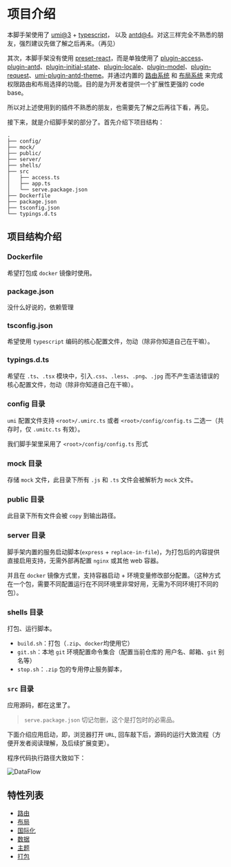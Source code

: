 # 项目介绍

本脚手架使用了 [umi@3](https://umijs.org) + [typescript](http://www.typescriptlang.org)， 以及 [antd@4](https://ant.design)。对这三样完全不熟悉的朋友，强烈建议先做了解之后再来。（再见）

其次，本脚手架没有使用 [preset-react](https://umijs.org/plugins/preset-react)，而是单独使用了 [plugin-access](https://umijs.org/plugins/plugin-access)、[plugin-antd](https://umijs.org/plugins/plugin-antd)、[plugin-initial-state](https://umijs.org/plugins/plugin-initial-state)、[plugin-locale](https://umijs.org/plugins/plugin-locale)、[plugin-model](https://umijs.org/plugins/plugin-model)、[plugin-request](https://umijs.org/plugins/plugin-request)、[umi-plugin-antd-theme](https://github.com/chenshuai2144/umi-plugin-antd-theme)。并通过内置的 [路由系统](/guide/route.md) 和 [布局系统](/guide/layout.md) 来完成权限路由和布局选择的功能。目的是为开发者提供一个扩展性更强的 code base。

所以对上述使用到的插件不熟悉的朋友，也需要先了解之后再往下看，再见。

接下来，就是介绍脚手架的部分了。首先介绍下项目结构：

    .
    ├── config/
    ├── mock/
    ├── public/
    ├── server/
    ├── shells/
    ├── src
    │   ├── access.ts
    │   ├── app.ts
    │   └── serve.package.json
    ├── Dockerfile
    ├── package.json
    ├── tsconfig.json
    └── typings.d.ts

## 项目结构介绍

### Dockerfile

希望打包成 `docker` 镜像时使用。

### package.json

没什么好说的，依赖管理

### tsconfig.json

希望使用 `typescript` 编码的核心配置文件，勿动（除非你知道自己在干嘛）。

### typings.d.ts

希望在 `.ts`、`.tsx` 模块中，引入`.css`、`.less`、`.png`、`.jpg` 而不产生语法错误的核心配置文件，勿动（除非你知道自己在干嘛）。

### config 目录

`umi` 配置文件支持 `<root>/.umirc.ts` 或者 `<root>/config/config.ts` 二选一（共存时，仅 `.umitc.ts` 有效）。

我们脚手架里采用了 `<root>/config/config.ts` 形式

### mock 目录

存储 `mock` 文件，此目录下所有 `.js` 和 `.ts` 文件会被解析为 `mock` 文件。

### public 目录

此目录下所有文件会被 `copy` 到输出路径。

### server 目录

脚手架内置的服务启动脚本(`express` + `replace-in-file`)，为打包后的内容提供直接启用支持，无需外部再配置 `nginx` 或其他 web 容器。

并且在 `docker` 镜像方式里，支持容器启动 + 环境变量修改部分配置。（这种方式在一个包，需要不同配置运行在不同环境里非常好用，无需为不同环境打不同的包）。

### shells 目录

打包、运行脚本。

- `build.sh`：打包（`.zip`、`docker`均使用它）
- `git.sh`：本地 `git` 环境配置命令集合（配置当前仓库的 用户名、邮箱、`git` 别名等）
- `stop.sh`：`.zip` 包的专用停止服务脚本，

### `src` 目录

应用源码，都在这里了。

> `serve.package.json` 切记勿删，这个是打包时的必需品。

下面介绍应用启动，即，浏览器打开 `URL`, 回车敲下后，源码的运行大致流程（方便开发者阅读理解，及后续扩展变更）。

程序代码执行路径大致如下：

<img :src="$withBase('/data-flow.png')" alt="DataFlow">

## 特性列表

- [路由](/guide/route.html)
- [布局](/guide/layout.html)
- [国际化](/guide/locale.html)
- [数据](/guide/data.html)
- [主题](/guide/theme.html)
- [打包](/guide/packaging.html)
